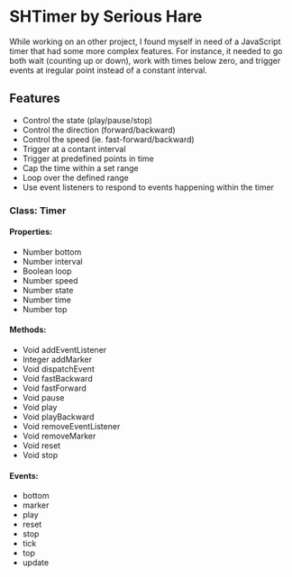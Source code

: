 # SHTimer by Serious Hare
While working on an other project, I found myself in need of a JavaScript timer that had some more complex features. For instance, it needed to go both wait (counting up or down), work with times below zero, and trigger events at iregular point instead of a constant interval.

## Features
* Control the state (play/pause/stop)
* Control the direction (forward/backward)
* Control the speed (ie. fast-forward/backward)
* Trigger at a contant interval
* Trigger at predefined points in time
* Cap the time within a set range
* Loop over the defined range
* Use event listeners to respond to events happening within the timer

### Class: Timer
#### Properties:
* Number bottom
* Number interval
* Boolean loop
* Number speed
* Number state
* Number time
* Number top
#### Methods:
* Void addEventListener
* Integer addMarker
* Void dispatchEvent
* Void fastBackward
* Void fastForward
* Void pause
* Void play
* Void playBackward
* Void removeEventListener
* Void removeMarker
* Void reset
* Void stop
#### Events:
* bottom
* marker
* play
* reset
* stop
* tick
* top
* update
